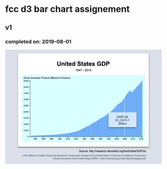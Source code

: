 # fcc d3 bar chart assignement
## v1
### completed on: 2019-08-01

<img src="Screen Shot 2019-08-01 at 4.40.15 PM.png" alt="screen shot" width="800px">

